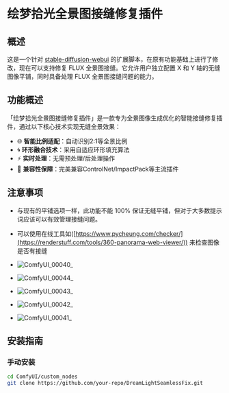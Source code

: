 #  绘梦拾光全景图接缝修复插件

## 概述
这是一个针对 [stable-diffusion-webui](https://github.com/AUTOMATIC1111/stable-diffusion-webui/) 的扩展脚本，在原有功能基础上进行了修改，现在可以支持修复 FLUX 全景图接缝。它允许用户独立配置 X 和 Y 轴的无缝图像平铺，同时具备处理 FLUX 全景图接缝问题的能力。

## 功能概述

「绘梦拾光全景图接缝修复插件」是一款专为全景图像生成优化的智能接缝修复插件，通过以下核心技术实现无缝全景效果：

- 🌐 **智能比例适配**：自动识别2:1等全景比例
- 🌀 **环形融合技术**：采用自适应环形填充算法
- ⚡ **实时处理**：无需预处理/后处理操作
- 🧩 **兼容性保障**：完美兼容ControlNet/ImpactPack等主流插件



## 注意事项
- 与现有的平铺选项一样，此功能不能 100% 保证无缝平铺，但对于大多数提示词应该可以有效管理接缝问题。
- 可以使用在线工具如([https://www.pycheung.com/checker/](https://renderstuff.com/tools/360-panorama-web-viewer/)) 来检查图像是否有接缝

- ![ComfyUI_00040_](https://github.com/user-attachments/assets/5e0cbcea-bd1f-48b4-87ed-80f7e53dd0b6)  
- ![ComfyUI_00044_](https://github.com/user-attachments/assets/3eef2c17-ac48-425c-8c8a-0a86e10084a6)
- ![ComfyUI_00043_](https://github.com/user-attachments/assets/a694015b-c0d4-4134-b24c-6cdb8f659f8d)
- ![ComfyUI_00042_](https://github.com/user-attachments/assets/cd6ee473-138b-401a-8439-c5d7a29fecfa)
- ![ComfyUI_00041_](https://github.com/user-attachments/assets/45f41b82-afcd-4828-8a4e-01deb2daf7b2)

## 安装指南

### 手动安装
```bash
cd ComfyUI/custom_nodes
git clone https://github.com/your-repo/DreamLightSeamlessFix.git


